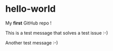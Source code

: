# hello-world
My **first** GitHub repo !


This is a test message that solves a test issue :-)

Another test message :-)